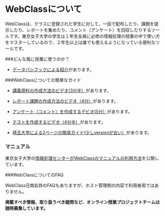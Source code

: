 # WebClassについて

WebClassは、クラスに登録された学生に対して、一括で配布したり、課題を提示したり、レポートを集めたり、コメント（アンケート）を回収したりするツールです。東京女子大学の学生は１年生全員に必修の情報処理の授業の中で使い方をマスターしているので、２年生以上は誰でも使えるようになっている便利なツールです。

###どんな風に授業に使うのか？

- [データパシフックによる紹介](https://www.datapacific.co.jp/common/pdf/webclass/webclass.pdf)があります。

###WebClassについての簡単なガイド

- [講義資料の作成方法のビデオ(3分半）](https://www.youtube.com/watch?v=KurXAiVZcF0&feature=youtu.be)があります。

- [レポート課題の作成方法のビデオ（4分）](https://www.youtube.com/watch?v=pkyGjcyzggg)があります。

- [アンケート（コメント）を作成するデビオ(5分）](https://www.youtube.com/watch?v=pkyGjcyzggg)があります。

- [テストを作成するビデオ（4分半）](https://www.youtube.com/watch?v=j5JLGZ_QKYM&feature=youtu.be)があります。

- [埼玉大学による2ページの簡易ガイド(少しversionが古い）](http://park.saitama-u.ac.jp/~zengaku/web%20class_20130322.pdf)があります。

### マニュアル

東京女子大学の[情報処理センターがWebClassのマニュアルの利用方法](https://sites.google.com/cis.twcu.ac.jp/cisqa/webclass/manual)を公開しています。

###WebClassについてのFAQ

WebClass日商岩井のFAQもありますが、ホスト管理側の内容で利用者用ではありません。

**掲載すべき情報、取り扱うべき疑問など、オンライン授業プロジェクトチームは随時募集しています。**



